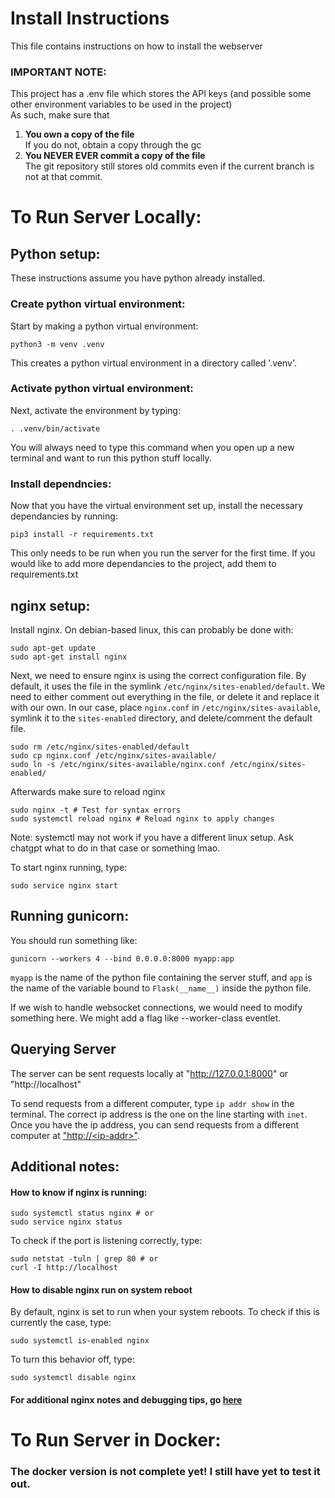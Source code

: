 # Install Instructions

This file contains instructions on how to install the webserver

### IMPORTANT NOTE:
This project has a .env file which stores the API keys (and possible some other environment variables to be used in the project)\
As such, make sure that 
1. **You own a copy of the file**\
If you do not, obtain a copy through the gc
2. **You NEVER EVER commit a copy of the file**\
The git repository still stores old commits even if the current branch is not at that commit.

# To Run Server Locally:

## Python setup:

These instructions assume you have python already installed.

### Create python virtual environment:

Start by making a python virtual environment:
```
python3 -m venv .venv
```
This creates a python virtual environment in a directory called '.venv'.

### Activate python virtual environment:
Next, activate the environment by typing:
```
. .venv/bin/activate
```
You will always need to type this command when you open up a new terminal and want to run this python stuff locally.

### Install dependncies:

Now that you have the virtual environment set up, install the necessary dependancies by running:
```
pip3 install -r requirements.txt
```
This only needs to be run when you run the server for the first time. If you would like to add more dependancies to the project, add them to requirements.txt

## nginx setup:

Install nginx. On debian-based linux, this can probably be done with:
```
sudo apt-get update
sudo apt-get install nginx
```

Next, we need to ensure nginx is using the correct configuration file. By default, it uses the file in the symlink `/etc/nginx/sites-enabled/default`. We need to either comment out everything in the file, or delete it and replace it with our own. In our case, place `nginx.conf` in `/etc/nginx/sites-available`, symlink it to the `sites-enabled` directory, and delete/comment the default file.
```
sudo rm /etc/nginx/sites-enabled/default
sudo cp nginx.conf /etc/nginx/sites-available/
sudo ln -s /etc/nginx/sites-available/nginx.conf /etc/nginx/sites-enabled/
```

Afterwards make sure to reload nginx
```
sudo nginx -t # Test for syntax errors
sudo systemctl reload nginx # Reload nginx to apply changes
```
Note: systemctl may not work if you have a different linux setup. Ask chatgpt what to do in that case or something lmao.

To start nginx running, type:
```
sudo service nginx start
```

## Running gunicorn:

You should run something like:
```
gunicorn --workers 4 --bind 0.0.0.0:8000 myapp:app
```
`myapp` is the name of the python file containing the server stuff, and `app` is the name of the variable bound to `Flask(__name__)` inside the python file.

If we wish to handle websocket connections, we would need to modify something here. We might add a flag like --worker-class eventlet.

## Querying Server
The server can be sent requests locally at "http://127.0.0.1:8000" or "http://localhost"

To send requests from a different computer, type `ip addr show` in the terminal. The correct ip address is the one on the line starting with `inet`.\
Once you have the ip address, you can send requests from a different computer at ["http://\<ip-addr\>"](http://<ip-addr>). 


## Additional notes:
#### How to know if nginx is running:
```
sudo systemctl status nginx # or
sudo service nginx status
```
To check if the port is listening correctly, type:
```
sudo netstat -tuln | grep 80 # or
curl -I http://localhost
```

#### How to disable nginx run on system reboot
By default, nginx is set to run when your system reboots. To check if this is currently the case, type:
```
sudo systemctl is-enabled nginx
```

To turn this behavior off, type:
```
sudo systemctl disable nginx
```

#### For additional nginx notes and debugging tips, go [here](./notes/nginx_notes.md)


# To Run Server in Docker:

### The docker version is not complete yet! I still have yet to test it out.
